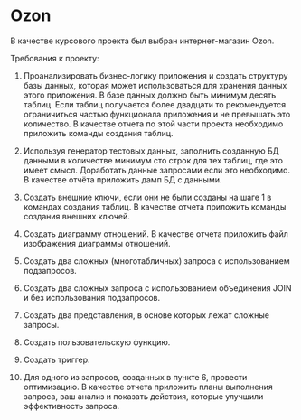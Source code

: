 # Ozon
В качестве курсового проекта был выбран интернет-магазин Ozon.

Требования к проекту:

1. Проанализировать бизнес-логику приложения и создать структуру базы данных, которая может использоваться для хранения данных этого приложения. В базе данных должно быть минимум десять таблиц. Если таблиц получается более двадцати то рекомендуется ограничиться частью функционала приложения и не превышать это количество. В качестве отчета по этой части проекта необходимо приложить команды создания таблиц.

2. Используя генератор тестовых данных, заполнить созданную БД данными в количестве минимум сто строк для тех таблиц, где это имеет смысл. Доработать данные запросами если это необходимо. В качестве отчёта приложить дамп БД с данными.

3. Создать внешние ключи, если они не были созданы на шаге 1 в командах создания таблиц. В качестве отчета приложить команды создания внешних ключей. 

4. Создать диаграмму отношений. В качестве отчета приложить файл изображения диаграммы отношений.

5. Создать два сложных (многотабличных) запроса с использованием подзапросов.

6. Создать два сложных запроса с использованием объединения JOIN и без использования подзапросов.
 
7. Создать два представления, в основе которых лежат сложные запросы.

8. Создать пользовательскую функцию.

9. Создать триггер.

10. Для одного из запросов, созданных в пункте 6, провести оптимизацию. В качестве отчета приложить планы выполнения запроса, ваш анализ и показать действия, которые улучшили эффективность запроса. 




